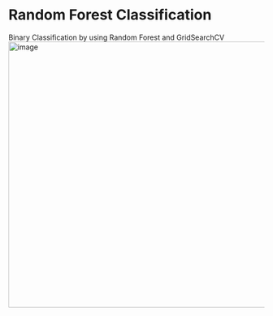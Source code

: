 # Random Forest Classification
Binary Classification by using Random Forest and GridSearchCV
<img width="702" height="525" alt="image" src="https://github.com/user-attachments/assets/3c1aa88f-7286-43b6-a0bc-d01222f00a36" />
